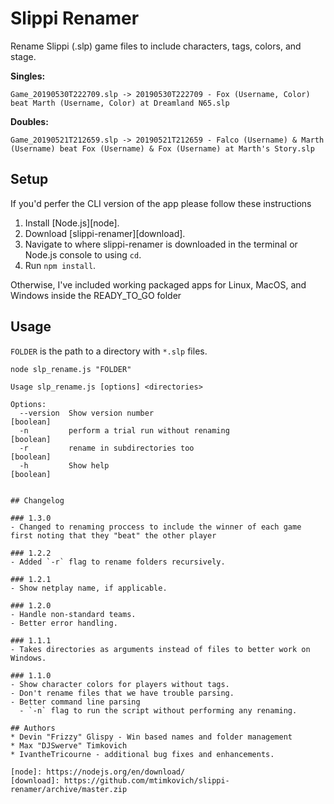 # Slippi Renamer

Rename Slippi (.slp) game files to include characters, tags, colors, and stage.

**Singles:**
```
Game_20190530T222709.slp -> 20190530T222709 - Fox (Username, Color) beat Marth (Username, Color) at Dreamland N65.slp
```

**Doubles:**
```
Game_20190521T212659.slp -> 20190521T212659 - Falco (Username) & Marth (Username) beat Fox (Username) & Fox (Username) at Marth's Story.slp
```

## Setup
If you'd perfer the CLI version of the app please follow these instructions 

1. Install [Node.js][node].
2. Download [slippi-renamer][download].
3. Navigate to where slippi-renamer is downloaded in the terminal or Node.js console to using `cd`.
4. Run `npm install`.

Otherwise, I've included working packaged apps for Linux, MacOS, and Windows inside the READY_TO_GO folder 

## Usage

`FOLDER` is the path to a directory with `*.slp` files. 

```
node slp_rename.js "FOLDER"
```

```
Usage slp_rename.js [options] <directories>

Options:
  --version  Show version number                                       [boolean]
  -n         perform a trial run without renaming                      [boolean]
  -r         rename in subdirectories too                              [boolean]
  -h         Show help                                                 [boolean]


## Changelog

### 1.3.0
- Changed to renaming proccess to include the winner of each game first noting that they "beat" the other player

### 1.2.2
- Added `-r` flag to rename folders recursively.

### 1.2.1
- Show netplay name, if applicable.

### 1.2.0
- Handle non-standard teams.
- Better error handling.

### 1.1.1
- Takes directories as arguments instead of files to better work on Windows.

### 1.1.0
- Show character colors for players without tags.
- Don't rename files that we have trouble parsing.
- Better command line parsing
  - `-n` flag to run the script without performing any renaming.

## Authors
* Devin "Frizzy" Glispy - Win based names and folder management
* Max "DJSwerve" Timkovich
* IvantheTricourne - additional bug fixes and enhancements.

[node]: https://nodejs.org/en/download/
[download]: https://github.com/mtimkovich/slippi-renamer/archive/master.zip
